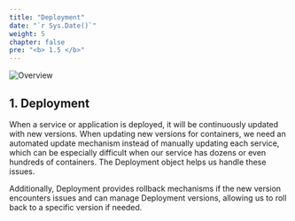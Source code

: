 ```yaml
---
title: "Deployment"
date: "`r Sys.Date()`"
weight: 5
chapter: false
pre: "<b> 1.5 </b>"
---
```


![Overview](/fcj-ss2-workshop-002/images/1-Basic_concepts./06.png)

## 1. Deployment

When a service or application is deployed, it will be continuously updated with new versions. When updating new versions for containers, we need an automated update mechanism instead of manually updating each service, which can be especially difficult when our service has dozens or even hundreds of containers. The Deployment object helps us handle these issues.

Additionally, Deployment provides rollback mechanisms if the new version encounters issues and can manage Deployment versions, allowing us to roll back to a specific version if needed.

